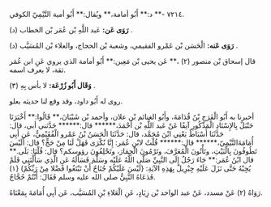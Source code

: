 ٧٢١٤ -** د:** أَبُو أمامة،** ويُقال:** أَبُو أمية التَّيْمِيّ الكوفي.

**رَوَى عَن:** عَبد اللَّهِ بْن عُمَر بْن الخطاب (د) .

**رَوَى عَنه:** الْحَسَن بْن عَمْرو الفقيمي، وشعبة بْن الحجاج، والعلاء بْن المُسَيَّب (د) .

قال إسحاق بْن منصور (٢) ،** عَن يحيى بْن مَعِين:** أَبُو أمامة الذي يروي عَنِ ابن عُمَر ثقة، لا يعرف اسمه.

**وَقَال أَبُو زُرْعَة:** لا بأس بِهِ (٣) .

روى له أَبُو داود، وقد وقع لنا حديثه بعلو.

أخبرنا به أَبُو الْفَرَجِ بْنُ قُدَامَةَ، وأَبُو الغنائم بْن علان، وأحمد بْن شَيْبَانَ،** قَالُوا:** أَخْبَرَنَا حَنْبَلٌ بِالإِسْنَادِ الْمَذْكُورِ آنِفًا عَنْ عَبد اللَّهِ بْن أَحْمَدَ،****** قال:****** حَدَّثني أبي، قال: حَدَّثَنَا أَسْبَاطٌ يَعْنِي ابْنَ مُحَمَّد، قال: حَدَّثَنَا الْحَسَنُ بْنُ عَمْرو الْفُقَيْمِيُّ، عَن أَبِي أُمَامَةَالتَّيْمِيّ،****** قال:****** قُلْتُ لابْنِ عُمَر: إِنَّا نُكْرَى فَهَلْ لَنَا مِنْ حَجٍّ؟ قال: أَلَيْسَ تَطُوفُونَ بِالْبَيْتِ، وتَأْتُونَ الْمُعَرَّفَ، وتَرْمُونَ الْجِمَارَ، وتَحْلِقُونَ رؤوسكم؟ قال: قُلْنَا: بَلَى.** قال ابْنُ عُمَر:** جَاءَ رَجُلٌ إِلَى النَّبِيِّ صَلَّى اللَّهُ عَلَيْه وسَلَّمَ فَسَأَلَهُ عَنِ الَّذِي سَأَلْتَنِي فَلَمْ يُجِبْهُ حَتَّى نَزَلَ عَلَيْهِ جِبْرِيلُ بِهَذِهِ الآيَةِ: {لَيْسَ عَلَيْكُمْ جُنَاحٌ أَنْ تَبْتَغُوا فَضْلا مِنْ رَبِّكُمْ) {١) فَدَعَاهُ النَّبِيُّ صلى الله عليه وسلم فَقَالَ: أَنْتُمْ حُجَّاجٌ.

رَوَاهُ (٢) عَنْ مسدد، عَنْ عبد الواحد بْن زِيَادٍ، عَنِ الْعَلاءِ بْنِ المُسَيَّب، عَن أَبِي أُمَامَةَ بِمَعْنَاهُ.